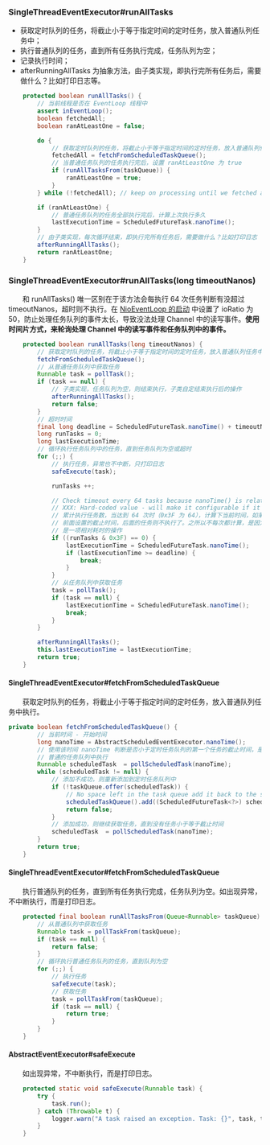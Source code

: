 ### SingleThreadEventExecutor#runAllTasks

- 获取定时队列的任务，将截止小于等于指定时间的定时任务，放入普通队列任务中；
- 执行普通队列的任务，直到所有任务执行完成，任务队列为空；
- 记录执行时间；
- afterRunningAllTasks 为抽象方法，由子类实现，即执行完所有任务后，需要做什么？比如打印日志等。

```java
    protected boolean runAllTasks() {
        // 当前线程是否在 EventLoop 线程中
        assert inEventLoop();
        boolean fetchedAll;
        boolean ranAtLeastOne = false;

        do {
            // 获取定时队列的任务，将截止小于等于指定时间的定时任务，放入普通队列任务中
            fetchedAll = fetchFromScheduledTaskQueue();
            // 当普通任务队列的任务执行完后，设置 ranAtLeastOne 为 true
            if (runAllTasksFrom(taskQueue)) {
                ranAtLeastOne = true;
            }
        } while (!fetchedAll); // keep on processing until we fetched all scheduled tasks.

        if (ranAtLeastOne) {
            // 普通任务队列的任务全部执行完后，计算上次执行多久
            lastExecutionTime = ScheduledFutureTask.nanoTime();
        }
        // 由子类实现，每次循环结束，即执行完所有任务后，需要做什么？比如打印日志
        afterRunningAllTasks();
        return ranAtLeastOne;
    }
```

### SingleThreadEventExecutor#runAllTasks(long timeoutNanos)
　　和 runAllTasks() 唯一区别在于该方法会每执行 64 次任务判断有没超过 timeoutNanos，超时则不执行。在 [NioEventLoop 的启动]() 中设置了 ioRatio 为 50，防止处理任务队列的事件太长，导致没法处理 Channel 中的读写事件。**使用时间片方式，来轮询处理 Channel 中的读写事件和任务队列中的事件。**

```java
    protected boolean runAllTasks(long timeoutNanos) {
        // 获取定时队列的任务，将截止小于等于指定时间的定时任务，放入普通队列任务中
        fetchFromScheduledTaskQueue();
        // 从普通任务队列中获取任务
        Runnable task = pollTask();
        if (task == null) {
            // 子类实现，任务队列为空，则结束执行，子类自定结束执行后的操作
            afterRunningAllTasks();
            return false;
        }
        // 超时时间
        final long deadline = ScheduledFutureTask.nanoTime() + timeoutNanos;
        long runTasks = 0;
        long lastExecutionTime;
        // 循环执行任务队列中的任务，直到任务队列为空或超时
        for (;;) {
            // 执行任务，异常也不中断，只打印日志
            safeExecute(task);

            runTasks ++;

            // Check timeout every 64 tasks because nanoTime() is relatively expensive.
            // XXX: Hard-coded value - will make it configurable if it is really a problem.
            // 累计执行任务数，当达到 64 次时（0x3F 为 64），计算下当前时间，如果当前时间超过
            // 前面设置的截止时间，后面的任务则不执行了。之所以不每次都计算，是因为 nanoTime
            // 是一项相对耗时的操作
            if ((runTasks & 0x3F) == 0) {
                lastExecutionTime = ScheduledFutureTask.nanoTime();
                if (lastExecutionTime >= deadline) {
                    break;
                }
            }
            // 从任务队列中获取任务
            task = pollTask();
            if (task == null) {
                lastExecutionTime = ScheduledFutureTask.nanoTime();
                break;
            }
        }

        afterRunningAllTasks();
        this.lastExecutionTime = lastExecutionTime;
        return true;
    }
```

#### SingleThreadEventExecutor#fetchFromScheduledTaskQueue
　　获取定时队列的任务，将截止小于等于指定时间的定时任务，放入普通队列任务中执行。

```java
private boolean fetchFromScheduledTaskQueue() {
        // 当前时间 - 开始时间
        long nanoTime = AbstractScheduledEventExecutor.nanoTime();
        // 使用该时间 nanoTime 判断是否小于定时任务队列的第一个任务的截止时间，是则将该任务添加到
        // 普通的任务队列中执行
        Runnable scheduledTask  = pollScheduledTask(nanoTime);
        while (scheduledTask != null) {
            // 添加不成功，则重新添加到定时任务队列中
            if (!taskQueue.offer(scheduledTask)) {
                // No space left in the task queue add it back to the scheduledTaskQueue so we pick it up again.
                scheduledTaskQueue().add((ScheduledFutureTask<?>) scheduledTask);
                return false;
            }
            // 添加成功，则继续获取任务，直到没有任务小于等于截止时间
            scheduledTask  = pollScheduledTask(nanoTime);
        }
        return true;
    }
```

#### SingleThreadEventExecutor#fetchFromScheduledTaskQueue
　　执行普通队列的任务，直到所有任务执行完成，任务队列为空。如出现异常，不中断执行，而是打印日志。

```java
    protected final boolean runAllTasksFrom(Queue<Runnable> taskQueue) {
        // 从普通队列中获取任务
        Runnable task = pollTaskFrom(taskQueue);
        if (task == null) {
            return false;
        }
        // 循环执行普通任务队列的任务，直到队列为空
        for (;;) {
            // 执行任务
            safeExecute(task);
            // 获取任务
            task = pollTaskFrom(taskQueue);
            if (task == null) {
                return true;
            }
        }
    }
```

#### AbstractEventExecutor#safeExecute
　　如出现异常，不中断执行，而是打印日志。

```java
    protected static void safeExecute(Runnable task) {
        try {
            task.run();
        } catch (Throwable t) {
            logger.warn("A task raised an exception. Task: {}", task, t);
        }
    }
```
